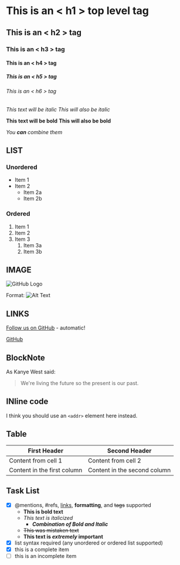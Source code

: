# This is an < h1 > top level tag

## This is an < h2 > tag

### This is an < h3 > tag

#### This is an < h4 > tag

##### This is an < h5 > tag

###### This is an < h6 > tag

*This text will be italic*
_This will also be italic_

**This text will be bold**
__This will also be bold__

_You **can** combine them_

## LIST

### Unordered

* Item 1
* Item 2
  * Item 2a
  * Item 2b

### Ordered

1. Item 1
1. Item 2
1. Item 3
    1. Item 3a
    1. Item 3b

## IMAGE

![GitHub Logo](https://avatars2.githubusercontent.com/u/39235454?s=400&v=4)

Format: ![Alt Text](https://avatars2.githubusercontent.com/u/39235454?s=400&v=4)

## LINKS

[Follow us on GitHub](http://github.com) - automatic!

[GitHub](http://github.com)

## BlockNote

As Kanye West said:

> We're living the future so
> the present is our past.

## INline code

I think you should use an
`<addr>` element here instead.

## Table

First Header | Second Header
------------ | -------------
Content from cell 1 | Content from cell 2
Content in the first column | Content in the second column

## Task List

* [x] @mentions, #refs, [links](https://links.edu), **formatting**, and  ~~tags~~ supported
  * **This is bold text**
  * *This text is italicized*
    * ***Combination of Bold and Italic***
  * ~~This was mistaken text~~
  * **This text is _extremely_ important**
* [x] list syntax required (any unordered or ordered list supported)
* [x] this is a complete item
* [ ] this is an incomplete item

